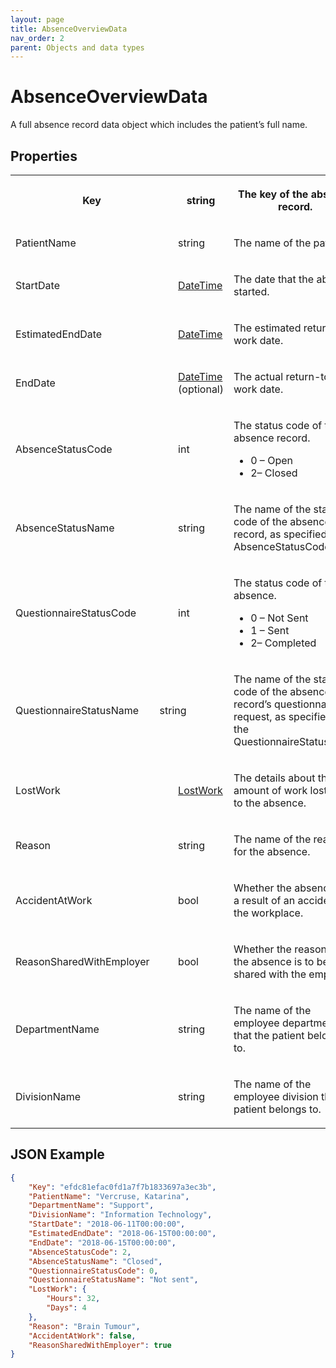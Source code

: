 ```yaml
---
layout: page
title: AbsenceOverviewData
nav_order: 2
parent: Objects and data types
---
```


# AbsenceOverviewData

A full absence record data object which includes the patient’s full name.

## Properties

<table><tbody><tr><th colspan="2"><p>Key</p></th><th colspan="2"><p>string</p></th><th><p>The key of the absence record.</p></th></tr><tr><td colspan="2"><p>PatientName</p></td><td colspan="2"><p>string</p></td><td><p>The name of the patient.</p></td></tr><tr><td colspan="2"><p>StartDate</p></td><td colspan="2"><p><a href="../objects-and-data-types/datetime">DateTime</a></p></td><td><p>The date that the absence started.</p></td></tr><tr><td colspan="2"><p>EstimatedEndDate</p></td><td colspan="2"><p><a href="../objects-and-data-types/datetime">DateTime</a></p></td><td><p>The estimated return-to-work date.</p></td></tr><tr><td colspan="2"><p>EndDate</p></td><td colspan="2"><p><a href="../objects-and-data-types/datetime">DateTime</a> (optional)</p></td><td><p>The actual return-to-work date.</p></td></tr><tr><td colspan="2"><p>AbsenceStatusCode</p></td><td colspan="2"><p>int</p></td><td><p>The status code of the absence record.</p><ul><li>0 – Open</li><li>2– Closed</li></ul></td></tr><tr><td colspan="2"><p>AbsenceStatusName</p></td><td colspan="2"><p>string</p></td><td><p>The name of the status code of the absence record, as specified in the AbsenceStatusCode.</p></td></tr><tr><td colspan="2"><p>QuestionnaireStatusCode</p></td><td colspan="2"><p>int</p></td><td><p>The status code of the absence.</p><ul><li>0 – Not Sent</li><li>1 – Sent</li><li>2– Completed</li></ul></td></tr><tr><td><p>QuestionnaireStatusName</p></td><td colspan="2"><p>string</p></td><td colspan="2"><p>The name of the status code of the absence record’s questionnaire request, as specified in the QuestionnaireStatusCode.</p></td></tr><tr><td colspan="2"><p>LostWork</p></td><td colspan="2"><p><a href="../objects-and-data-types/lostwork">LostWork</a></p></td><td><p>The details about the amount of work lost due to the absence.</p></td></tr><tr><td colspan="2"><p>Reason</p></td><td colspan="2"><p>string</p></td><td><p>The name of the reason for the absence.</p></td></tr><tr><td colspan="2"><p>AccidentAtWork</p></td><td colspan="2"><p>bool</p></td><td><p>Whether the absence was a result of an accident in the workplace.</p></td></tr><tr><td colspan="2"><p>ReasonSharedWithEmployer</p></td><td colspan="2"><p>bool</p></td><td><p>Whether the reason for the absence is to be shared with the employer.</p></td></tr><tr><td colspan="2"><p>DepartmentName</p></td><td colspan="2"><p>string</p></td><td><p>The name of the employee department that the patient belongs to.</p></td></tr><tr><td colspan="2"><p>DivisionName</p></td><td colspan="2"><p>string</p></td><td><p>The name of the employee division that the patient belongs to.</p></td></tr></tbody></table>

## JSON Example

```json
{
    "Key": "efdc81efac0fd1a7f7b1833697a3ec3b",
    "PatientName": "Vercruse, Katarina",
    "DepartmentName": "Support",
    "DivisionName": "Information Technology",
    "StartDate": "2018-06-11T00:00:00",
    "EstimatedEndDate": "2018-06-15T00:00:00",
    "EndDate": "2018-06-15T00:00:00",
    "AbsenceStatusCode": 2,
    "AbsenceStatusName": "Closed",
    "QuestionnaireStatusCode": 0,
    "QuestionnaireStatusName": "Not sent",
    "LostWork": {
        "Hours": 32,
        "Days": 4
    },
    "Reason": "Brain Tumour",
    "AccidentAtWork": false,
    "ReasonSharedWithEmployer": true
}
```
